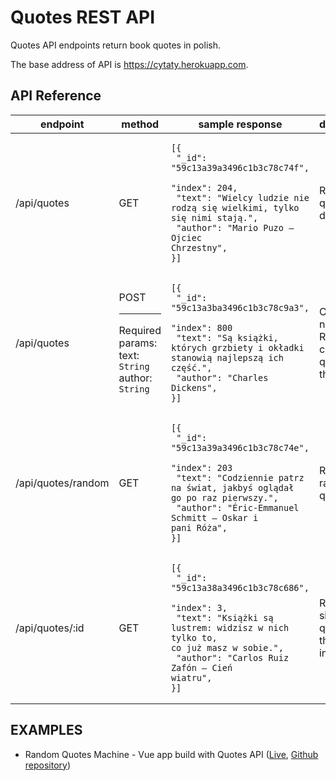 # Quotes REST API

Quotes API endpoints return book quotes in polish.

The base address of API is https://cytaty.herokuapp.com.

## API Reference

| endpoint | method | sample response | description |
|----------|--------|-----------------|-------------|
| /api/quotes | GET | <pre><code>[{<br />  "_id": "59c13a39a3496c1b3c78c74f",<br />  "index": 204,<br />  "text": "Wielcy ludzie nie rodzą się wielkimi, tylko się nimi stają.",<br />  "author": "Mario Puzo – Ojciec Chrzestny",<br />}]<code></pre> | Returns all quotes in database. |
| /api/quotes | POST <hr> Required params: text: `String`<br /> author: `String` | <pre><code>[{<br />  "_id": "59c13a3ba3496c1b3c78c9a3",<br />  "index": 800 <br />  "text": "Są książki, których grzbiety i okładki stanowią najlepszą ich część.",<br />  "author": "Charles Dickens",<br />}]<code></pre> | Creates a new quote. Returns the created quote with the index. |
| /api/quotes/random | GET | <pre><code>[{<br />  "_id": "59c13a39a3496c1b3c78c74e",<br />  "index": 203 <br />  "text": "Codziennie patrz na świat, jakbyś oglądał go po raz pierwszy.",<br />  "author": "Éric-Emmanuel Schmitt – Oskar i pani Róża",<br />}]<code></pre> | Returns a random quote. |
| /api/quotes/:id | GET | <pre><code>[{<br />  "_id": "59c13a38a3496c1b3c78c686",<br />  "index": 3,<br />  "text": "Książki są lustrem: widzisz w nich tylko to, co już masz w sobie.",<br />  "author": "Carlos Ruiz Zafón – Cień wiatru",<br />}]<code></pre> | Returns a single quote with the given index. |

## EXAMPLES

- Random Quotes Machine - Vue app build with Quotes API ([Live](https://cytaty.surge.sh/),  [Github repository](https://github.com/anya92/vue-quotes))
